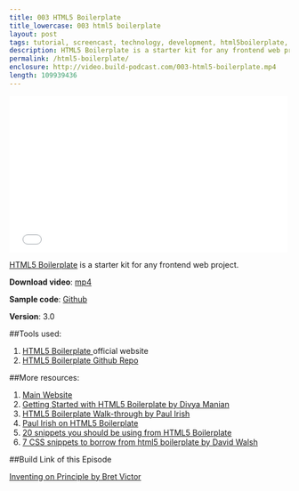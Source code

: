```yaml
---
title: 003 HTML5 Boilerplate
title_lowercase: 003 html5 boilerplate
layout: post
tags: tutorial, screencast, technology, development, html5boilerplate, html5, front-end, javascript, css3
description: HTML5 Boilerplate is a starter kit for any frontend web project.
permalink: /html5-boilerplate/
enclosure: http://video.build-podcast.com/003-html5-boilerplate.mp4
length: 109939436
---
```


<div id="video"><iframe src="//player.vimeo.com/video/44076318" width="500" height="281" frameborder="0" webkitallowfullscreen mozallowfullscreen allowfullscreen></iframe></div>

[HTML5 Boilerplate](http://html5boilerplate.com/) is a starter kit for any frontend web project.

**Download video**: [mp4](http://video.build-podcast.com/003-html5-boilerplate.mp4)

**Sample code**: [Github](https://github.com/sayanee/build-podcast/tree/master/003-html5boilerplate)

**Version**: 3.0

##Tools used:

1. [HTML5 Boilerplate ](http://html5boilerplate.com/) official website
1. [HTML5 Boilerplate Github Repo](https://github.com/h5bp/html5-boilerplate)

##More resources:

1. [Main Website ](http://html5boilerplate.com/)
1. [Getting Started with HTML5 Boilerplate by Divya Manian](http://www.youtube.com/watch?v=NMEB78VX2P0)
1. [HTML5 Boilerplate Walk-through by Paul Irish](http://www.youtube.com/watch?v=oDlsOyPKUTM)
1. [Paul Irish on HTML5 Boilerplate ](http://www.youtube.com/watch?v=qyM37XKkmKQ)
1. [20 snippets you should be using from HTML5 Boilerplate ](http://www.1stwebdesigner.com/design/snippets-html5-boilerplate/)
1. [7 CSS snippets to borrow from html5 boilerplate by David Walsh](http://davidwalsh.name/html5-boilerplate)

##Build Link of this Episode

[Inventing on Principle by Bret Victor ](https://vimeo.com/36579366)
